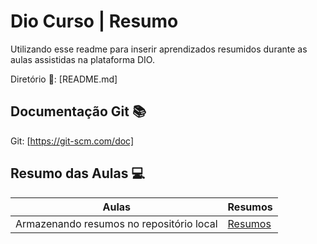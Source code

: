 
# Dio Curso | Resumo

Utilizando esse readme para inserir aprendizados resumidos durante as aulas assistidas na plataforma DIO.

Diretório 📁:
[README.md]


## Documentação Git 📚
 Git: [https://git-scm.com/doc]

## Resumo das Aulas 💻

|Aulas | Resumos|
|------|-------|
|Armazenando resumos no repositório local| [Resumos](resumos)|



